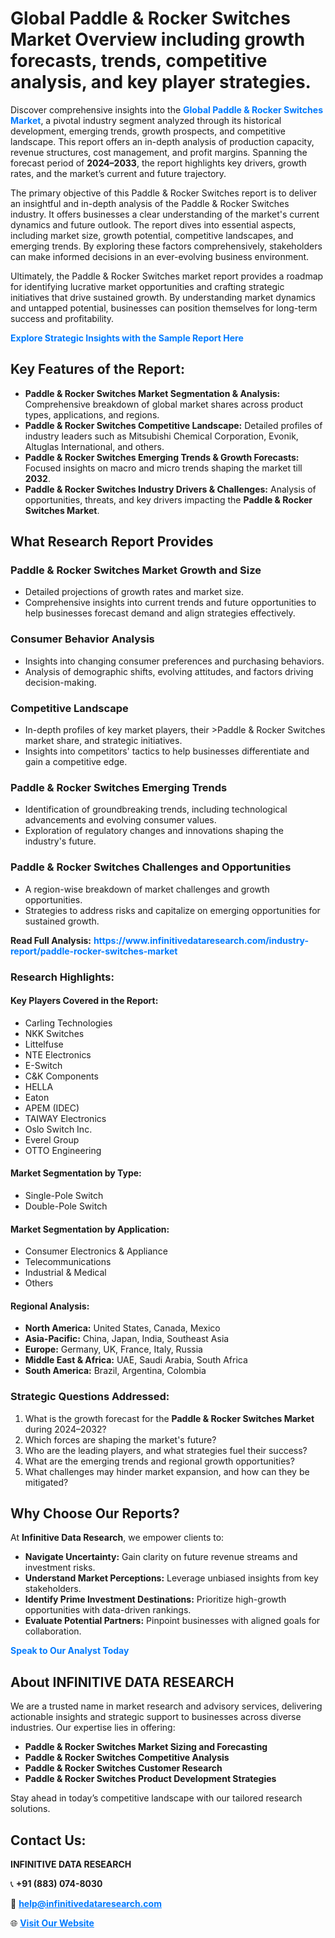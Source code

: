 <h1>Global Paddle & Rocker Switches Market Overview including growth forecasts, trends, competitive analysis, and key player strategies.</h1>
<p>
Discover comprehensive insights into the 
<a href="https://www.infinitivedataresearch.com/industry-report/paddle-rocker-switches-market" rel="dofollow" style="color: #007BFF; text-decoration: none;"><strong>Global Paddle & Rocker Switches Market</strong></a>, a pivotal industry segment analyzed through its historical development, emerging trends, growth prospects, and competitive landscape. This report offers an in-depth analysis of production capacity, revenue structures, cost management, and profit margins. Spanning the forecast period of <strong>2024–2033</strong>, the report highlights key drivers, growth rates, and the market’s current and future trajectory.
</p>
<p>
The primary objective of this Paddle & Rocker Switches report is to deliver an insightful and in-depth analysis of the Paddle & Rocker Switches industry. It offers businesses a clear understanding of the market's current dynamics and future outlook. The report dives into essential aspects, including market size, growth potential, competitive landscapes, and emerging trends. By exploring these factors comprehensively, stakeholders can make informed decisions in an ever-evolving business environment.
</p>
<p>
Ultimately, the Paddle & Rocker Switches market report provides a roadmap for identifying lucrative market opportunities and crafting strategic initiatives that drive sustained growth. By understanding market dynamics and untapped potential, businesses can position themselves for long-term success and profitability.
</p>
<p>
<a href="https://www.infinitivedataresearch.com/request-sample/reportId=106474" style="color: #007BFF; text-decoration: none;"><strong>Explore Strategic Insights with the Sample Report Here</strong></a>
</p>

<h2>Key Features of the Report:</h2>
<ul>
<li><strong>Paddle & Rocker Switches Market Segmentation & Analysis:</strong> Comprehensive breakdown of global market shares across product types, applications, and regions.</li>
<li><strong>Paddle & Rocker Switches Competitive Landscape:</strong> Detailed profiles of industry leaders such as Mitsubishi Chemical Corporation, Evonik, Altuglas International, and others.</li>
<li><strong>Paddle & Rocker Switches Emerging Trends & Growth Forecasts:</strong> Focused insights on macro and micro trends shaping the market till <strong>2032</strong>.</li>
<li><strong>Paddle & Rocker Switches Industry Drivers & Challenges:</strong> Analysis of opportunities, threats, and key drivers impacting the <strong>Paddle & Rocker Switches Market</strong>.</li>
</ul>

<h2>What Research Report Provides</h2>
<h3>Paddle & Rocker Switches Market Growth and Size</h3>
<ul>
<li>Detailed projections of growth rates and market size.</li>
<li>Comprehensive insights into current trends and future opportunities to help businesses forecast demand and align strategies effectively.</li>
</ul>

<h3>Consumer Behavior Analysis</h3>
<ul>
<li>Insights into changing consumer preferences and purchasing behaviors.</li>
<li>Analysis of demographic shifts, evolving attitudes, and factors driving decision-making.</li>
</ul>

<h3>Competitive Landscape</h3>
<ul>
<li>In-depth profiles of key market players, their >Paddle & Rocker Switches market share, and strategic initiatives.</li>
<li>Insights into competitors' tactics to help businesses differentiate and gain a competitive edge.</li>
</ul>

<h3>Paddle & Rocker Switches Emerging Trends</h3>
<ul>
<li>Identification of groundbreaking trends, including technological advancements and evolving consumer values.</li>
<li>Exploration of regulatory changes and innovations shaping the industry's future.</li>
</ul>

<h3>Paddle & Rocker Switches Challenges and Opportunities</h3>
<ul>
<li>A region-wise breakdown of market challenges and growth opportunities.</li>
<li>Strategies to address risks and capitalize on emerging opportunities for sustained growth.</li>
</ul>
<p><strong>Read Full Analysis:</strong> <a href="https://www.infinitivedataresearch.com/industry-report/paddle-rocker-switches-market" rel="dofollow" style="color: #007BFF; text-decoration: none;"><strong>https://www.infinitivedataresearch.com/industry-report/paddle-rocker-switches-market</strong></a></p>
<h3>Research Highlights:</h3>
<h4>Key Players Covered in the Report:</h4>
<ul><li>Carling Technologies</li><li>NKK Switches</li><li>Littelfuse</li><li>NTE Electronics</li><li>E-Switch</li><li>C&amp;K Components</li><li>HELLA</li><li>Eaton</li><li>APEM (IDEC)</li><li>TAIWAY Electronics</li><li>Oslo Switch Inc.</li><li>Everel Group</li><li>OTTO Engineering</li></ul>
<h4>Market Segmentation by Type:</h4>
<ul><li>Single-Pole Switch</li><li>Double-Pole Switch</li></ul>
<h4>Market Segmentation by Application:</h4>
<ul><li>Consumer Electronics &amp; Appliance</li><li>Telecommunications</li><li>Industrial &amp; Medical</li><li>Others</li></ul>

<h4>Regional Analysis:</h4>
<ul>
<li><strong>North America:</strong> United States, Canada, Mexico</li>
<li><strong>Asia-Pacific:</strong> China, Japan, India, Southeast Asia</li>
<li><strong>Europe:</strong> Germany, UK, France, Italy, Russia</li>
<li><strong>Middle East & Africa:</strong> UAE, Saudi Arabia, South Africa</li>
<li><strong>South America:</strong> Brazil, Argentina, Colombia</li>
</ul>

<h3>Strategic Questions Addressed:</h3>
<ol>
<li>What is the growth forecast for the <strong>Paddle & Rocker Switches Market</strong> during 2024–2032?</li>
<li>Which forces are shaping the market's future?</li>
<li>Who are the leading players, and what strategies fuel their success?</li>
<li>What are the emerging trends and regional growth opportunities?</li>
<li>What challenges may hinder market expansion, and how can they be mitigated?</li>
</ol>

<h2>Why Choose Our Reports?</h2>
<p>At <strong>Infinitive Data Research</strong>, we empower clients to:</p>
<ul>
<li><strong>Navigate Uncertainty:</strong> Gain clarity on future revenue streams and investment risks.</li>
<li><strong>Understand Market Perceptions:</strong> Leverage unbiased insights from key stakeholders.</li>
<li><strong>Identify Prime Investment Destinations:</strong> Prioritize high-growth opportunities with data-driven rankings.</li>
<li><strong>Evaluate Potential Partners:</strong> Pinpoint businesses with aligned goals for collaboration.</li>
</ul>
<p><a href="https://www.infinitivedataresearch.com/industry-report/paddle-rocker-switches-market" rel="dofollow" style="color: #007BFF; text-decoration: none;"><strong>Speak to Our Analyst Today</strong></a></p>

<h2>About INFINITIVE DATA RESEARCH</h2>
<p>We are a trusted name in market research and advisory services, delivering actionable insights and strategic support to businesses across diverse industries. Our expertise lies in offering:</p>
<ul>
<li><strong>Paddle & Rocker Switches Market Sizing and Forecasting</strong></li>
<li><strong>Paddle & Rocker Switches Competitive Analysis</strong></li>
<li><strong>Paddle & Rocker Switches Customer Research</strong></li>
<li><strong>Paddle & Rocker Switches Product Development Strategies</strong></li>
</ul>
<p>Stay ahead in today’s competitive landscape with our tailored research solutions.</p>

<h2>Contact Us:</h2>
<p><strong>INFINITIVE DATA RESEARCH</strong></p>
<p>📞 <strong>+91 (883) 074-8030</strong></p>
<p>📧 <strong><a href="mailto:help@infinitivedataresearch.com" style="color: #007BFF;">help@infinitivedataresearch.com</a></strong></p>
<p>🌐 <strong><a href="https://www.infinitivedataresearch.com" rel="dofollow" style="color: #007BFF;">Visit Our Website</a></strong></p>